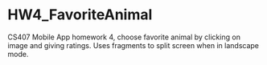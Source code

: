 # HW4_FavoriteAnimal
CS407 Mobile App homework 4, choose favorite animal by clicking on image and giving ratings. 
Uses fragments to split screen when in landscape mode.
